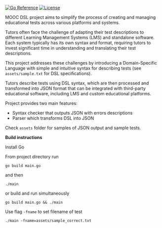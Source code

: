 [![Go Reference](https://pkg.go.dev/badge/github.com/dmikhr/mooc-dsl.svg)](https://pkg.go.dev/github.com/dmikhr/mooc-dsl)
[![License](https://img.shields.io/github/license/dmikhr/mooc-dsl.svg)](LICENSE)



MOOC DSL project aims to simplify the process of creating and managing educational tests across various platforms and systems.

Tutors often face the challenge of adapting their test descriptions to different Learning Management Systems (LMS) and standalone software. Each system typically has its own syntax and format, requiring tutors to invest significant time in understanding and translating their test descriptions.

This project addresses these challenges by introducing a Domain-Specific Language with simple and intuitive syntax for describing tests (see ```assets/sample.txt``` for DSL specifications). 

Tutors describe tests using DSL syntax, which are then processed and transformed into JSON format that can be integrated with third-party educational software, including LMS and custom educational platforms.

Project provides two main features:
* Syntax checker that outputs JSON with errors descriptions
* Parser which transforms DSL into JSON

Check ```assets``` folder for samples of JSON output and sample tests.

**Build instructions**

Install Go

From project directory run

```
go build main.go
```

and then 

```
./main
```

or build and run simultaneously

```
go build main.go && ./main
```

Use flag ```-fname``` to set filename of test

```
./main -fname=assets/sample_correct.txt
```

